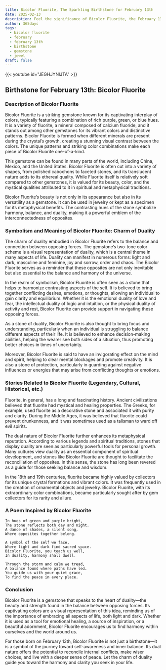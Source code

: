```yaml
---
title: Bicolor Fluorite, The Sparkling Birthstone for February 13th
date: 2025-02-13
description: Feel the significance of Bicolor Fluorite, the February 13th birthstone symbolizing Charm of duality. Let its beauty and meaning brighten your day.
author: 365days
tags:
  - bicolor fluorite
  - february
  - february 13th
  - birthstone
  - gemstone
  - jewel
draft: false
---
```


{{< youtube id="JEGHJYNlJTA" >}}

## Birthstone for February 13th: Bicolor Fluorite

### Description of Bicolor Fluorite

Bicolor Fluorite is a striking gemstone known for its captivating interplay of colors, typically featuring a combination of rich purple, green, or blue hues. It is a variety of fluorite, a mineral composed of calcium fluoride, and it stands out among other gemstones for its vibrant colors and distinctive patterns. Bicolor Fluorite is formed when different minerals are present during the crystal’s growth, creating a stunning visual contrast between the colors. The unique patterns and striking color combinations make each piece of Bicolor Fluorite one-of-a-kind.

This gemstone can be found in many parts of the world, including China, Mexico, and the United States. Bicolor Fluorite is often cut into a variety of shapes, from polished cabochons to faceted stones, and its translucent nature adds to its ethereal quality. While Fluorite itself is relatively soft compared to other gemstones, it is valued for its beauty, color, and the mystical qualities attributed to it in spiritual and metaphysical traditions.

Bicolor Fluorite’s beauty is not only in its appearance but also in its versatility as a gemstone. It can be used in jewelry or kept as a specimen for its metaphysical benefits. The contrasting hues of the stone symbolize harmony, balance, and duality, making it a powerful emblem of the interconnectedness of opposites.

### Symbolism and Meaning of Bicolor Fluorite: Charm of Duality

The charm of duality embodied in Bicolor Fluorite refers to the balance and connection between opposing forces. The gemstone’s two-tone color scheme is a visual representation of duality, which is a central theme in many aspects of life. Duality can manifest in numerous forms: light and dark, masculine and feminine, joy and sorrow, order and chaos. The Bicolor Fluorite serves as a reminder that these opposites are not only inevitable but also essential to the balance and harmony of the universe.

In the realm of symbolism, Bicolor Fluorite is often seen as a stone that helps to harmonize contrasting aspects of the self. It is believed to bring together conflicting desires, emotions, or thoughts, allowing an individual to gain clarity and equilibrium. Whether it is the emotional duality of love and fear, the intellectual duality of logic and intuition, or the physical duality of activity and rest, Bicolor Fluorite can provide support in navigating these opposing forces.

As a stone of duality, Bicolor Fluorite is also thought to bring focus and understanding, particularly when an individual is struggling to balance different aspects of their life. It is believed to enhance decision-making abilities, helping the wearer see both sides of a situation, thus promoting better choices in times of uncertainty.

Moreover, Bicolor Fluorite is said to have an invigorating effect on the mind and spirit, helping to clear mental blockages and promote creativity. It is also a stone of protection, particularly in guarding against negative influences or energies that may arise from conflicting thoughts or emotions.

### Stories Related to Bicolor Fluorite (Legendary, Cultural, Historical, etc.)

Fluorite, in general, has a long and fascinating history. Ancient civilizations believed that fluorite had mystical and healing properties. The Greeks, for example, used fluorite as a decorative stone and associated it with purity and clarity. During the Middle Ages, it was believed that fluorite could prevent drunkenness, and it was sometimes used as a talisman to ward off evil spirits.

The dual nature of Bicolor Fluorite further enhances its metaphysical reputation. According to various legends and spiritual traditions, stones that display duality are seen as particularly powerful tools for personal growth. Many cultures view duality as an essential component of spiritual development, and stones like Bicolor Fluorite are thought to facilitate the reconciliation of opposites. In this sense, the stone has long been revered as a guide for those seeking balance and wisdom.

In the 18th and 19th centuries, fluorite became highly valued by collectors for its unique crystal formations and vibrant colors. It was frequently used in the creation of ornamental objects and jewelry. Bicolor Fluorite, with its extraordinary color combinations, became particularly sought after by gem collectors for its rarity and allure.

### A Poem Inspired by Bicolor Fluorite

```
In hues of green and purple bright,  
The stone reflects both day and night.  
A dance of shades, a silent song,  
Where opposites together belong.

A symbol of the self we face,  
Where light and dark find sacred space.  
Bicolor Fluorite, you teach us well,  
In duality, harmony shall dwell.

Through the storm and calm we tread,  
A balance found where paths have led.  
You guide us with your quiet grace,  
To find the peace in every place.
```

### Conclusion

Bicolor Fluorite is a gemstone that speaks to the heart of duality—the beauty and strength found in the balance between opposing forces. Its captivating colors are a visual representation of this idea, reminding us of the importance of embracing all aspects of life, both light and dark. Whether it is used as a tool for emotional healing, a source of inspiration, or a beautiful adornment, Bicolor Fluorite encourages us to find harmony within ourselves and the world around us.

For those born on February 13th, Bicolor Fluorite is not just a birthstone—it is a symbol of the journey toward self-awareness and inner balance. Its dual nature offers the potential to reconcile internal conflicts, make wiser choices, and live with a deeper sense of peace. Let the charm of duality guide you toward the harmony and clarity you seek in your life.